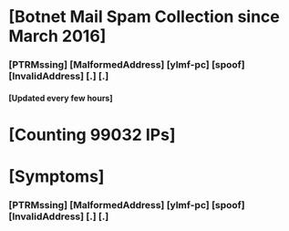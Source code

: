 # [Botnet Mail Spam Collection since March 2016]
### [PTRMssing] [MalformedAddress] [ylmf-pc] [spoof] [InvalidAddress] [.] [.]
#### [Updated every few hours]

# [Counting 99032 IPs]

# [Symptoms] 
###   [PTRMssing] [MalformedAddress] [ylmf-pc] [spoof] [InvalidAddress] [.] [.]
